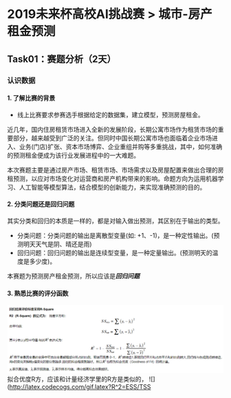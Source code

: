 # 2019未来杯高校AI挑战赛 > 城市-房产租金预测
## Task01：赛题分析（2天）
### 认识数据
#### 1. 了解比赛的背景
* 线上比赛要求参赛选手根据给定的数据集，建立模型，预测房屋租金。

近几年，国内住房租赁市场进入全新的发展阶段，长期公寓市场作为租赁市场的重要部分，越来越受到广泛的关注。但同时中国长期公寓市场也面临着企业市场进入、业务(门店)扩张、资本市场博弈、企业重组并购等多重挑战，其中，如何准确的预测租金便成为该行业发展进程中的一大难题。

本次赛题主要是通过房产市场、租赁市场、市场需求以及房屋配置来做出合理的房租预测，以应对市场变化对运营商和房产机构带来的影响。命题方向为运用机器学习、人工智能等模型算法，结合模型的创新能力，来实现准确预测的目的。

#### 2. 分类问题还是回归问题
其实分类和回归的本质是一样的，都是对输入做出预测，其区别在于输出的类型。
* 分类问题：分类问题的输出是离散型变量(如: +1、-1)，是一种定性输出。(预测明天天气是阴、晴还是雨) 
* 回归问题：回归问题的输出是连续型变量，是一种定量输出。(预测明天的温度是多少度)。

本赛题为预测房产租金预测，所以应该是***回归问题***


#### 3. 熟悉比赛的评分函数
![评分函数](https://github.com/keduosou/Datawhale_learning_note/blob/master/%E8%AF%84%E5%88%86%E5%87%BD%E6%95%B0.jpeg)  
拟合优度R方，应该和计量经济学里的R方是类似的，
![](http://latex.codecogs.com/gif.latex?R^2=ESS/TSS
